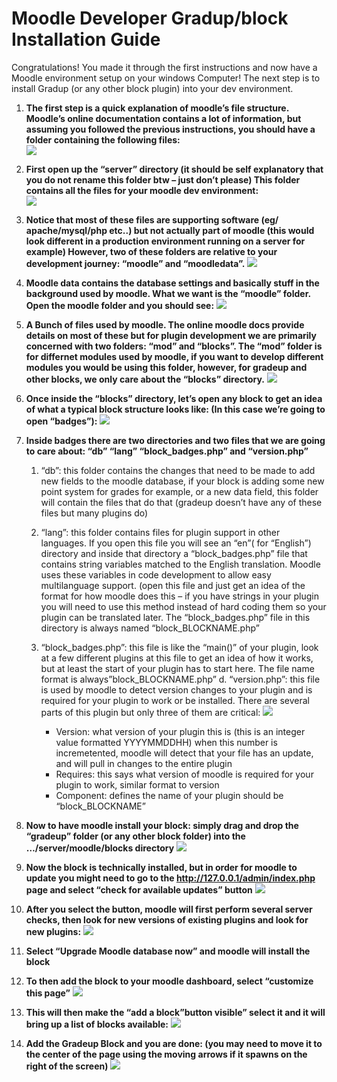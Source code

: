# Moodle Developer Gradup/block Installation Guide
Congratulations! You made it through the first instructions and now have a Moodle environment setup on your windows Computer! The next step is to install Gradup (or any other block plugin) into your dev environment. 

1.	__The first step is a quick explanation of moodle’s file structure. Moodle’s online documentation contains a lot of information, but assuming you followed the previous instructions, you should have a folder containing the following files:__  
![](./imgs/2/2-1.png)

2.	__First open up the “server” directory (it should be self explanatory that you do not rename this folder btw – just don’t please) This folder contains all the files for your moodle dev environment:__  
![](./imgs/2/2-2.png)

3.	__Notice that most of these files are supporting software (eg/ apache/mysql/php etc..) but not actually part of moodle (this would look different in a production environment running on a server for example) However, two of these folders are relative to your development journey: “moodle” and “moodledata”.__ 
![](./imgs/2/2-3.png)

4.	__Moodle data contains the database settings and basically stuff in the background used by moodle. What we want is the “moodle” folder. Open the moodle folder and you should see:__
![](./imgs/2/2-4.png)

5.	__A Bunch of files used by moodle. The online moodle docs provide details on most of these but for plugin development we are primarily concerned with two folders: “mod” and “blocks”. The “mod” folder is for differnet modules used by moodle, if you want to develop different modules you would be using this folder, however, for gradeup and other blocks, we only care about the “blocks” directory.__
![](./imgs/2/2-5.png)

6.	__Once inside the “blocks” directory, let’s open any block to get an idea of what a typical block structure looks like: (In this case we’re going to open “badges”):__
![](./imgs/2/2-6.png)

7.	__Inside badges there are two directories and two files that we are going to care about: “db” “lang” “block_badges.php” and “version.php”__

    1.	“db”: this folder contains the changes that need to be made to add new fields to the moodle database, if your block is adding some new point system for grades for example, or a new data field, this   folder will contain the files that do that (gradeup doesn’t have any of these files but many plugins do)

    2.	“lang”: this folder contains files for plugin support in other languages. If you open this file you will see an “en”( for “English”) directory and inside that directory a “block_badges.php” file that     contains string variables matched to the English translation. Moodle uses these variables in code development to allow easy multilanguage support. (open this file and just get an idea of the format for how   moodle does this – if you have strings in your plugin you will need to use this method instead of hard coding them so your plugin can be translated later. The “block_badges.php” file in this directory is   always named “block_BLOCKNAME.php”

    3.	“block_badges.php”: this file is like the “main()” of your plugin, look at a few different plugins at this file to get an idea of how it works, but at least the start of your plugin has to start here.    The file name format is always”block_BLOCKNAME.php”
    d.	“version.php”: this file is used by moodle to detect version changes to your plugin and is required for your plugin to work or be installed. There are several parts of this plugin but only three of them  are critical:
    ![](./imgs/2/2-7-3.png)

        *	Version: what version of your plugin this is (this is an integer value formatted YYYYMMDDHH) when this number is incremetented, moodle will detect that your file has an update, and will pull in changes       to the entire plugin
        *	Requires: this says what version of moodle is required for your plugin to work, similar format to version
        *	Component: defines the name of your plugin should be “block_BLOCKNAME” 	

8.	__Now to have moodle install your block: simply drag and drop the “gradeup” folder (or any other block folder) into the …/server/moodle/blocks directory__
![](./imgs/2/2-8.png)

9.	__Now the block is technically installed, but in order for moodle to update you might need to go to the http://127.0.0.1/admin/index.php page and select “check for available updates” button__
![](./imgs/2/2-9.png)

10.	 __After you select the button, moodle will first perform several server checks, then look for new versions of existing plugins and look for new plugins:__
![](./imgs/2/2-10.png)

11.	 __Select “Upgrade Moodle database now” and moodle will install the block__

12.	__To then add the block to your moodle dashboard, select “customize this page”__
![](./imgs/2/2-12.png)

13.	__This will then make the “add a block”button visible” select it and it will bring up a list of blocks available:__
![](./imgs/2/2-13.png)

14.	__Add the Gradeup Block and you are done: (you may need to move it to the center of the page using the moving arrows if it spawns on the right of the screen)__
![](./imgs/2/2-14.png)

